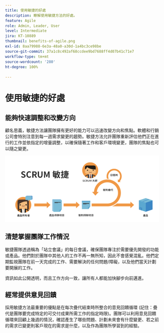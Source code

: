 ```yaml
---
title: 使用敏捷的好處
description: 瞭解使用敏捷方法的好處。
feature: Agile
role: Admin, Leader, User
level: Intermediate
jira: KT-10889
thumbnail: benefits-of-agile.png
exl-id: 8aa79988-6e3a-48a0-a30d-1a4bc3ce98be
source-git-commit: 37a1c8c492af68ccdee9bd7688ff4d07b41c71e7
workflow-type: tm+mt
source-wordcount: '280'
ht-degree: 100%

---
```


# 使用敏捷的好處

## 能夠快速調整和改變方向

顧名思義，敏捷方法讓團隊擁有更好的能力可以迅速改變方向和焦點。軟體和行銷公司會特別注意到每一週需求變更的趨勢。敏捷方法允許團隊重新評估他們正在進行的工作並依指定的增量調整，以確保隨著工作和客戶環境變更，團隊的焦點也可以隨之變更。

![敏捷工作流](assets/agile-work-stream.png)

## 清楚掌握團隊工作情況

敏捷團隊透過稱為「站立會議」的每日會議，確保團隊專注於需要優先開發的功能或產品。他們對於團隊中其他人的工作不再一無所知，因此不會感覺混亂。他們定期監視團隊在前一天完成的工作、需要解決的任何問題/障礙，以及他們當天計劃要開展的工作。



資訊如此公開透明，而且工作方向一致，讓所有人都能加快腳步向前邁進。



## 經常提供意見回饋

採用敏捷方法最重要的優點是在每次疊代結束時所整合的意見回饋循環 (記住：疊代是團隊要完成特定的可交付成果所需工作的指定時限)。團隊可以利用意見回饋循環來回顧上幾週的情況，確認產生了哪些問題、計劃未來會有什麼變更、若之前的需求已變更則客戶現在的需求是什麼，以及作為團隊所學習到的經驗。
